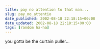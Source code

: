 ```yaml
---
title: pay no attention to that man...
slug: pay_no_attentio
date_published: 2002-08-18 22:18:15+00:00
date_updated: 2002-08-18 22:18:15+00:00
tags: [random ha-ha]
---
```

you gotta be the curtain puller…
